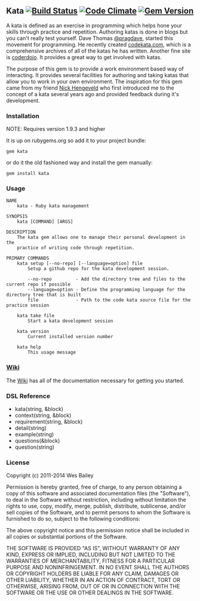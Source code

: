 ## Kata [![Build Status](https://travis-ci.org/wbailey/kata.png?branch=master)](https://travis-ci.org/wbailey/kata)  [![Code Climate](https://codeclimate.com/github/wbailey/kata.png)](https://codeclimate.com/github/wbailey/kata) [![Gem Version](https://badge.fury.io/rb/kata.png)](http://badge.fury.io/rb/kata)

A kata is defined as an exercise in programming which helps hone your skills through practice and
repetition. Authoring katas is done in blogs but you can't really test yourself.  Dave Thomas
[@pragdave](https://twitter.com/pragdave), started this movement for programming.  He recently
created [codekata.com](http://www.codekata.com), which is a comprehensive archives of all of the
katas he has written.  Another fine site is [coderdojo](http://www.coderdojo.com). It provides a
great way to get involved with katas. 

The purpose of this gem is to provide a work environment based way of interacting.  It provides
several facilities for authoring and taking katas that allow you to work in your own environment.
The inspiration for this gem came from my friend [Nick Hengeveld](https://github.com/nickh) who
first introduced me to the concept of a kata several years ago and provided feedback during it's
development.

### Installation

NOTE: Requires version 1.9.3 and higher

It is up on rubygems.org so add it to your project bundle:

    gem kata

or do it the old fashioned way and install the gem manually:

    gem install kata

### Usage

    NAME
        kata - Ruby kata management

    SYNOPSIS
        kata [COMMAND] [ARGS]

    DESCRIPTION
        The kata gem allows one to manage their personal development in the
        practice of writing code through repetition.

    PRIMARY COMMANDS
        kata setup [--no-repo] [--language=option] file
            Setup a github repo for the kata development session.

            --no-repo         - Add the directory tree and files to the current repo if possible
            --language=option - Define the programming language for the directory tree that is built
            file              - Path to the code kata source file for the practice session

        kata take file
            Start a kata development session

        kata version
            Current installed version number

        kata help
            This usage message

### [Wiki](https://github.com/wbailey/kata/wiki)

The [Wiki](https://github.com/wbailey/kata/wiki) has all of the documentation necessary for getting you started.

### DSL Reference

* kata(string, &block)
* context(string, &block)
* requirement(string, &block)
* detail(string)
* example(string)
* questions(&block)
* question(string)

### License

Copyright (c) 2011-2014 Wes Bailey

Permission is hereby granted, free of charge, to any person obtaining a copy of this software and
associated documentation files (the "Software"), to deal in the Software without restriction,
including without limitation the rights to use, copy, modify, merge, publish, distribute,
sublicense, and/or sell copies of the Software, and to permit persons to whom the Software is
furnished to do so, subject to the following conditions:

The above copyright notice and this permission notice shall be included in all copies or substantial
portions of the Software.

THE SOFTWARE IS PROVIDED "AS IS", WITHOUT WARRANTY OF ANY KIND, EXPRESS OR IMPLIED, INCLUDING BUT
NOT LIMITED TO THE WARRANTIES OF MERCHANTABILITY, FITNESS FOR A PARTICULAR PURPOSE AND
NONINFRINGEMENT. IN NO EVENT SHALL THE AUTHORS OR COPYRIGHT HOLDERS BE LIABLE FOR ANY CLAIM, DAMAGES
OR OTHER LIABILITY, WHETHER IN AN ACTION OF CONTRACT, TORT OR OTHERWISE, ARISING FROM, OUT OF OR IN
CONNECTION WITH THE SOFTWARE OR THE USE OR OTHER DEALINGS IN THE SOFTWARE.

